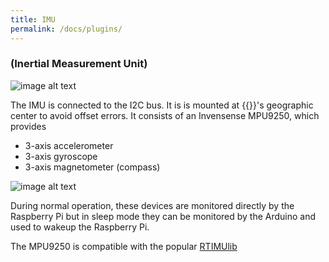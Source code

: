 ```yaml
---
title: IMU
permalink: /docs/plugins/
---
```


### (Inertial Measurement Unit)  

![image alt text](/media/mpu9250.jpg)

The IMU is connected to the I2C bus. It is is mounted at {{<ardhat>}}'s  geographic center to avoid offset errors. It consists of an Invensense MPU9250, which provides

* 3-axis accelerometer
* 3-axis gyroscope
* 3-axis magnetometer (compass) 


 ![image alt text](/media/balbot.jpg)

 During normal operation, these devices are monitored directly by the Raspberry Pi  but in sleep mode they can be monitored by the Arduino and used to wakeup the Raspberry Pi. 

 The MPU9250 is compatible with the popular [RTIMUlib](https://github.com/richards-tech/RTIMULib-Arduino)